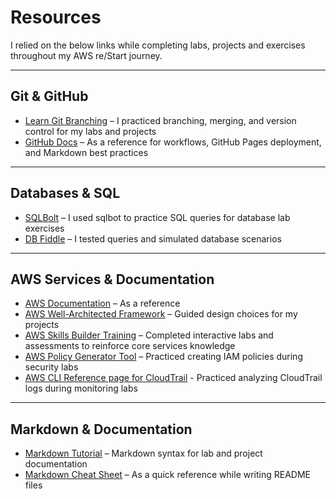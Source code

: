 # Resources

I relied on the below links while completing labs, projects and exercises throughout my AWS re/Start journey.

---

## Git & GitHub
- [Learn Git Branching](https://learngitbranching.js.org/) – I practiced branching, merging, and version control for my labs and projects  
- [GitHub Docs](https://docs.github.com/en) – As a reference for workflows, GitHub Pages deployment, and Markdown best practices

---

## Databases & SQL
- [SQLBolt](https://sqlbolt.com/) – I used sqlbot to practice SQL queries for database lab exercises  
- [DB Fiddle](https://www.db-fiddle.com/) – I tested queries and simulated database scenarios

---

## AWS Services & Documentation
- [AWS Documentation](https://docs.aws.amazon.com/) – As a reference 
- [AWS Well-Architected Framework](https://aws.amazon.com/architecture/well-architected/) – Guided design choices for my projects  
- [AWS Skills Builder Training](https://explore.skillbuilder.aws/) – Completed interactive labs and assessments to reinforce core services knowledge
- [AWS Policy Generator Tool](https://awspolicygen.s3.amazonaws.com/policygen.html) – Practiced creating IAM policies during security labs
- [AWS CLI Reference page for CloudTrail](https://docs.aws.amazon.com/cli/latest/reference/cloudtrail/) - Practiced analyzing CloudTrail logs during monitoring labs

---

## Markdown & Documentation
- [Markdown Tutorial](https://www.markdowntutorial.com/) – Markdown syntax for lab and project documentation  
- [Markdown Cheat Sheet](https://www.markdownguide.org/cheat-sheet/) – As a quick reference while writing README files
